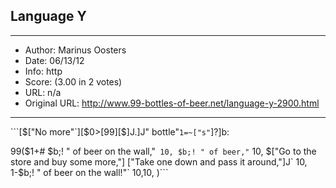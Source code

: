 
## Language Y ##
---
- Author: Marinus Oosters
- Date: 06/13/12
- Info: http
- Score:  (3.00 in 2 votes)
- URL: n/a
- Original URL: http://www.99-bottles-of-beer.net/language-y-2900.html
---

```[$["No more"`][$0>[99][$]J.]J" bottle"`1=~["s"`]?]b:

99($1+# 
  $b;! " of beer on the wall,"` 10,
  $b;! " of beer,"` 10,
  $["Go to the store and buy some more,"]
   ["Take one down and pass it around,"]J` 10,
  1-$b;! " of beer on the wall!"` 10,10,
)```
